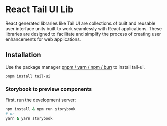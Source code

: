 # React Tail UI Lib

React generated libraries like Tail UI are collections of built and reusable user interface units built to work seamlessly with React applications. These libraries are designed to facilitate and simplify the process of creating user enhancements for web applications.

## Installation

Use the package manager [pnpm / yarn / npm / bun](https://pip.pypa.io/en/stable/) to install tail-ui.

```bash
pnpm install tail-ui
```

### Storybook to preview components

First, run the development server:

```bash
npm install & npm run storybook
# or
yarn & yarn storybook
```
